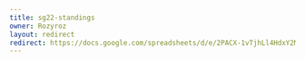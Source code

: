 ```yaml
---
title: sg22-standings
owner: Rozyroz
layout: redirect
redirect: https://docs.google.com/spreadsheets/d/e/2PACX-1vTjhLl4HdxY2MuBUC85Ss0LgSX_UlwX6t0UImp4Pw0W1ZoZRBVtA4D8QX7GdJwc2K5EtAp_JY8TNJO0/pubhtml
---
```

